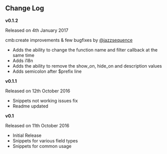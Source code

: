 **Change Log**
----------

**v0.1.2**

Released on 4th January 2017

cmb:create improvements & few bugfixes by [@jazzsequence](https://github.com/jazzsequence)	
- Adds the ability to change the function name and filter callback at the same time
- Adds i18n
- Adds the ability to remove the show_on, hide_on and description values
- Adds semicolon after $prefix line

**v0.1.1**

Released on 12th October 2016

 - Snippets not working issues fix
 - Readme updated

**v0.1**

Released on 11th October 2016

 - Initial Release
 - Snippets for various field types
 - Snippets for common usage
